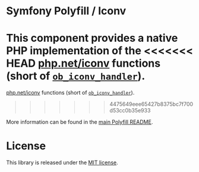 Symfony Polyfill / Iconv
========================

This component provides a native PHP implementation of the
<<<<<<< HEAD
[php.net/iconv](https://php.net/iconv) functions
(short of [`ob_iconv_handler`](https://php.net/ob-iconv-handler)).
=======
[php.net/iconv](http://php.net/iconv) functions
(short of [`ob_iconv_handler`](http://php.net/manual/en/function.ob-iconv-handler.php)).
>>>>>>> 4475649eee65427b8375bc7f700d53cc0b35e933

More information can be found in the
[main Polyfill README](https://github.com/symfony/polyfill/blob/master/README.md).

License
=======

This library is released under the [MIT license](LICENSE).
